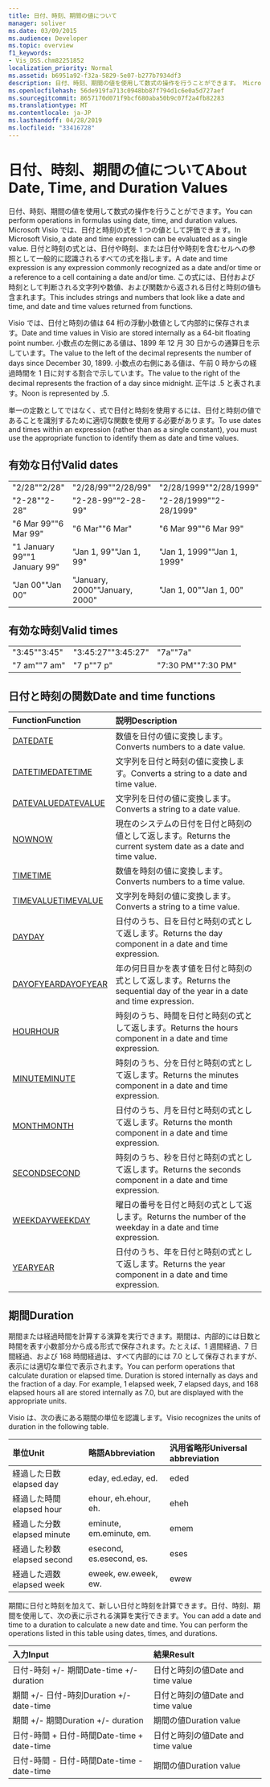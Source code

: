 ```yaml
---
title: 日付、時刻、期間の値について
manager: soliver
ms.date: 03/09/2015
ms.audience: Developer
ms.topic: overview
f1_keywords:
- Vis_DSS.chm82251852
localization_priority: Normal
ms.assetid: b6951a92-f32a-5829-5e07-b277b7934df3
description: 日付、時刻、期間の値を使用して数式の操作を行うことができます。 Microsoft Visio では、日付と時刻の式を 1 つの値として評価できます。 日付と時刻の式とは、日付や時刻、または日付や時刻を含むセルへの参照として一般的に認識されるすべての式を指します。 この式には、日付および時刻として判断される文字列や数値、および関数から返される日付と時刻の値も含まれます。
ms.openlocfilehash: 56de919fa713c0948bb87f794d1c6e0a5d727aef
ms.sourcegitcommit: 8657170d071f9bcf680aba50b9c07f2a4fb82283
ms.translationtype: MT
ms.contentlocale: ja-JP
ms.lasthandoff: 04/28/2019
ms.locfileid: "33416728"
---
```

# <a name="about-date-time-and-duration-values"></a><span data-ttu-id="5f377-106">日付、時刻、期間の値について</span><span class="sxs-lookup"><span data-stu-id="5f377-106">About Date, Time, and Duration Values</span></span>

<span data-ttu-id="5f377-107">日付、時刻、期間の値を使用して数式の操作を行うことができます。</span><span class="sxs-lookup"><span data-stu-id="5f377-107">You can perform operations in formulas using date, time, and duration values.</span></span> <span data-ttu-id="5f377-108">Microsoft Visio では、日付と時刻の式を 1 つの値として評価できます。</span><span class="sxs-lookup"><span data-stu-id="5f377-108">In Microsoft Visio, a date and time expression can be evaluated as a single value.</span></span> <span data-ttu-id="5f377-109">日付と時刻の式とは、日付や時刻、または日付や時刻を含むセルへの参照として一般的に認識されるすべての式を指します。</span><span class="sxs-lookup"><span data-stu-id="5f377-109">A date and time expression is any expression commonly recognized as a date and/or time or a reference to a cell containing a date and/or time.</span></span> <span data-ttu-id="5f377-110">この式には、日付および時刻として判断される文字列や数値、および関数から返される日付と時刻の値も含まれます。</span><span class="sxs-lookup"><span data-stu-id="5f377-110">This includes strings and numbers that look like a date and time, and date and time values returned from functions.</span></span>
  
<span data-ttu-id="5f377-111">Visio では、日付と時刻の値は 64 桁の浮動小数値として内部的に保存されます。</span><span class="sxs-lookup"><span data-stu-id="5f377-111">Date and time values in Visio are stored internally as a 64-bit floating point number.</span></span> <span data-ttu-id="5f377-112">小数点の左側にある値は、1899 年 12 月 30 日からの通算日を示しています。</span><span class="sxs-lookup"><span data-stu-id="5f377-112">The value to the left of the decimal represents the number of days since December 30, 1899.</span></span> <span data-ttu-id="5f377-113">小数点の右側にある値は、午前 0 時からの経過時間を 1 日に対する割合で示しています。</span><span class="sxs-lookup"><span data-stu-id="5f377-113">The value to the right of the decimal represents the fraction of a day since midnight.</span></span> <span data-ttu-id="5f377-114">正午は .5 と表されます。</span><span class="sxs-lookup"><span data-stu-id="5f377-114">Noon is represented by .5.</span></span>
  
<span data-ttu-id="5f377-115">単一の定数としてではなく、式で日付と時刻を使用するには、日付と時刻の値であることを識別するために適切な関数を使用する必要があります。</span><span class="sxs-lookup"><span data-stu-id="5f377-115">To use dates and times within an expression (rather than as a single constant), you must use the appropriate function to identify them as date and time values.</span></span>
  
## <a name="valid-dates"></a><span data-ttu-id="5f377-116">有効な日付</span><span class="sxs-lookup"><span data-stu-id="5f377-116">Valid dates</span></span>

||||
|:-----|:-----|:-----|
| <span data-ttu-id="5f377-117">"2/28"</span><span class="sxs-lookup"><span data-stu-id="5f377-117">"2/28"</span></span>  <br/> | <span data-ttu-id="5f377-118">"2/28/99"</span><span class="sxs-lookup"><span data-stu-id="5f377-118">"2/28/99"</span></span>  <br/> | <span data-ttu-id="5f377-119">"2/28/1999"</span><span class="sxs-lookup"><span data-stu-id="5f377-119">"2/28/1999"</span></span>  <br/> |
| <span data-ttu-id="5f377-120">"2-28"</span><span class="sxs-lookup"><span data-stu-id="5f377-120">"2-28"</span></span>  <br/> | <span data-ttu-id="5f377-121">"2-28-99"</span><span class="sxs-lookup"><span data-stu-id="5f377-121">"2-28-99"</span></span>  <br/> | <span data-ttu-id="5f377-122">"2-28/1999"</span><span class="sxs-lookup"><span data-stu-id="5f377-122">"2-28/1999"</span></span>  <br/> |
| <span data-ttu-id="5f377-123">"6 Mar 99"</span><span class="sxs-lookup"><span data-stu-id="5f377-123">"6 Mar 99"</span></span>  <br/> | <span data-ttu-id="5f377-124">"6 Mar"</span><span class="sxs-lookup"><span data-stu-id="5f377-124">"6 Mar"</span></span>  <br/> | <span data-ttu-id="5f377-125">"6 Mar 99"</span><span class="sxs-lookup"><span data-stu-id="5f377-125">"6 Mar 99"</span></span>  <br/> |
| <span data-ttu-id="5f377-126">"1 January 99"</span><span class="sxs-lookup"><span data-stu-id="5f377-126">"1 January 99"</span></span>  <br/> | <span data-ttu-id="5f377-127">"Jan 1, 99"</span><span class="sxs-lookup"><span data-stu-id="5f377-127">"Jan 1, 99"</span></span>  <br/> | <span data-ttu-id="5f377-128">"Jan 1, 1999"</span><span class="sxs-lookup"><span data-stu-id="5f377-128">"Jan 1, 1999"</span></span>  <br/> |
| <span data-ttu-id="5f377-129">"Jan 00"</span><span class="sxs-lookup"><span data-stu-id="5f377-129">"Jan 00"</span></span>  <br/> | <span data-ttu-id="5f377-130">"January, 2000"</span><span class="sxs-lookup"><span data-stu-id="5f377-130">"January, 2000"</span></span>  <br/> | <span data-ttu-id="5f377-131">"Jan 1, 00"</span><span class="sxs-lookup"><span data-stu-id="5f377-131">"Jan 1, 00"</span></span>  <br/> |
   
## <a name="valid-times"></a><span data-ttu-id="5f377-132">有効な時刻</span><span class="sxs-lookup"><span data-stu-id="5f377-132">Valid times</span></span>

||||
|:-----|:-----|:-----|
| <span data-ttu-id="5f377-133">"3:45"</span><span class="sxs-lookup"><span data-stu-id="5f377-133">"3:45"</span></span>  <br/> | <span data-ttu-id="5f377-134">"3:45:27"</span><span class="sxs-lookup"><span data-stu-id="5f377-134">"3:45:27"</span></span>  <br/> | <span data-ttu-id="5f377-135">"7a"</span><span class="sxs-lookup"><span data-stu-id="5f377-135">"7a"</span></span>  <br/> |
| <span data-ttu-id="5f377-136">"7 am"</span><span class="sxs-lookup"><span data-stu-id="5f377-136">"7 am"</span></span>  <br/> | <span data-ttu-id="5f377-137">"7 p"</span><span class="sxs-lookup"><span data-stu-id="5f377-137">"7 p"</span></span>  <br/> | <span data-ttu-id="5f377-138">"7:30 PM"</span><span class="sxs-lookup"><span data-stu-id="5f377-138">"7:30 PM"</span></span>  <br/> |
   
## <a name="date-and-time-functions"></a><span data-ttu-id="5f377-139">日付と時刻の関数</span><span class="sxs-lookup"><span data-stu-id="5f377-139">Date and time functions</span></span>

|<span data-ttu-id="5f377-140">**Function**</span><span class="sxs-lookup"><span data-stu-id="5f377-140">**Function**</span></span>|<span data-ttu-id="5f377-141">**説明**</span><span class="sxs-lookup"><span data-stu-id="5f377-141">**Description**</span></span>|
|:-----|:-----|
|[<span data-ttu-id="5f377-142">DATE</span><span class="sxs-lookup"><span data-stu-id="5f377-142">DATE</span></span>](date-function-visioshapesheet.md) <br/> | <span data-ttu-id="5f377-143">数値を日付の値に変換します。</span><span class="sxs-lookup"><span data-stu-id="5f377-143">Converts numbers to a date value.</span></span>  <br/> |
|[<span data-ttu-id="5f377-144">DATETIME</span><span class="sxs-lookup"><span data-stu-id="5f377-144">DATETIME</span></span>](datetime-function.md) <br/> | <span data-ttu-id="5f377-145">文字列を日付と時刻の値に変換します。</span><span class="sxs-lookup"><span data-stu-id="5f377-145">Converts a string to a date and time value.</span></span>  <br/> |
|[<span data-ttu-id="5f377-146">DATEVALUE</span><span class="sxs-lookup"><span data-stu-id="5f377-146">DATEVALUE</span></span>](datevalue-function-visioshapesheet.md) <br/> | <span data-ttu-id="5f377-147">文字列を日付の値に変換します。</span><span class="sxs-lookup"><span data-stu-id="5f377-147">Converts a string to a date value.</span></span>  <br/> |
|[<span data-ttu-id="5f377-148">NOW</span><span class="sxs-lookup"><span data-stu-id="5f377-148">NOW</span></span>](now-function-visioshapesheet.md) <br/> | <span data-ttu-id="5f377-149">現在のシステムの日付を日付と時刻の値として返します。</span><span class="sxs-lookup"><span data-stu-id="5f377-149">Returns the current system date as a date and time value.</span></span>  <br/> |
|[<span data-ttu-id="5f377-150">TIME</span><span class="sxs-lookup"><span data-stu-id="5f377-150">TIME</span></span>](time-function-visioshapesheet.md) <br/> | <span data-ttu-id="5f377-151">数値を時刻の値に変換します。</span><span class="sxs-lookup"><span data-stu-id="5f377-151">Converts numbers to a time value.</span></span>  <br/> |
|[<span data-ttu-id="5f377-152">TIMEVALUE</span><span class="sxs-lookup"><span data-stu-id="5f377-152">TIMEVALUE</span></span>](timevalue-function-visioshapesheet.md) <br/> | <span data-ttu-id="5f377-153">文字列を時刻の値に変換します。</span><span class="sxs-lookup"><span data-stu-id="5f377-153">Converts a string to a time value.</span></span>  <br/> |
|[<span data-ttu-id="5f377-154">DAY</span><span class="sxs-lookup"><span data-stu-id="5f377-154">DAY</span></span>](day-function-visioshapesheet.md) <br/> | <span data-ttu-id="5f377-155">日付のうち、日を日付と時刻の式として返します。</span><span class="sxs-lookup"><span data-stu-id="5f377-155">Returns the day component in a date and time expression.</span></span>  <br/> |
|[<span data-ttu-id="5f377-156">DAYOFYEAR</span><span class="sxs-lookup"><span data-stu-id="5f377-156">DAYOFYEAR</span></span>](dayofyear-function.md) <br/> | <span data-ttu-id="5f377-157">年の何日目かを表す値を日付と時刻の式として返します。</span><span class="sxs-lookup"><span data-stu-id="5f377-157">Returns the sequential day of the year in a date and time expression.</span></span>  <br/> |
|[<span data-ttu-id="5f377-158">HOUR</span><span class="sxs-lookup"><span data-stu-id="5f377-158">HOUR</span></span>](hour-function-visioshapesheet.md) <br/> | <span data-ttu-id="5f377-159">時刻のうち、時間を日付と時刻の式として返します。</span><span class="sxs-lookup"><span data-stu-id="5f377-159">Returns the hours component in a date and time expression.</span></span>  <br/> |
|[<span data-ttu-id="5f377-160">MINUTE</span><span class="sxs-lookup"><span data-stu-id="5f377-160">MINUTE</span></span>](minute-function-visioshapesheet.md) <br/> | <span data-ttu-id="5f377-161">時刻のうち、分を日付と時刻の式として返します。</span><span class="sxs-lookup"><span data-stu-id="5f377-161">Returns the minutes component in a date and time expression.</span></span>  <br/> |
|[<span data-ttu-id="5f377-162">MONTH</span><span class="sxs-lookup"><span data-stu-id="5f377-162">MONTH</span></span>](month-function-visioshapesheet.md) <br/> | <span data-ttu-id="5f377-163">日付のうち、月を日付と時刻の式として返します。</span><span class="sxs-lookup"><span data-stu-id="5f377-163">Returns the month component in a date and time expression.</span></span>  <br/> |
|[<span data-ttu-id="5f377-164">SECOND</span><span class="sxs-lookup"><span data-stu-id="5f377-164">SECOND</span></span>](second-function-visioshapesheet.md) <br/> | <span data-ttu-id="5f377-165">時刻のうち、秒を日付と時刻の式として返します。</span><span class="sxs-lookup"><span data-stu-id="5f377-165">Returns the seconds component in a date and time expression.</span></span>  <br/> |
|[<span data-ttu-id="5f377-166">WEEKDAY</span><span class="sxs-lookup"><span data-stu-id="5f377-166">WEEKDAY</span></span>](weekday-function-visioshapesheet.md) <br/> | <span data-ttu-id="5f377-167">曜日の番号を日付と時刻の式として返します。</span><span class="sxs-lookup"><span data-stu-id="5f377-167">Returns the number of the weekday in a date and time expression.</span></span>  <br/> |
|[<span data-ttu-id="5f377-168">YEAR</span><span class="sxs-lookup"><span data-stu-id="5f377-168">YEAR</span></span>](year-function-visioshapesheet.md) <br/> | <span data-ttu-id="5f377-169">日付のうち、年を日付と時刻の式として返します。</span><span class="sxs-lookup"><span data-stu-id="5f377-169">Returns the year component in a date and time expression.</span></span>  <br/> |
   
## <a name="duration"></a><span data-ttu-id="5f377-170">期間</span><span class="sxs-lookup"><span data-stu-id="5f377-170">Duration</span></span>

<span data-ttu-id="5f377-p104">期間または経過時間を計算する演算を実行できます。期間は、内部的には日数と時間を表す小数部分から成る形式で保存されます。たとえば、1 週間経過、7 日間経過、および 168 時間経過は、すべて内部的には 7.0 として保存されますが、表示には適切な単位で表示されます。</span><span class="sxs-lookup"><span data-stu-id="5f377-p104">You can perform operations that calculate duration or elapsed time. Duration is stored internally as days and the fraction of a day. For example, 1 elapsed week, 7 elapsed days, and 168 elapsed hours all are stored internally as 7.0, but are displayed with the appropriate units.</span></span>
  
<span data-ttu-id="5f377-174">Visio は、次の表にある期間の単位を認識します。</span><span class="sxs-lookup"><span data-stu-id="5f377-174">Visio recognizes the units of duration in the following table.</span></span>
  
|<span data-ttu-id="5f377-175">**単位**</span><span class="sxs-lookup"><span data-stu-id="5f377-175">**Unit**</span></span>|<span data-ttu-id="5f377-176">**略語**</span><span class="sxs-lookup"><span data-stu-id="5f377-176">**Abbreviation**</span></span>|<span data-ttu-id="5f377-177">**汎用省略形**</span><span class="sxs-lookup"><span data-stu-id="5f377-177">**Universal abbreviation**</span></span>|
|:-----|:-----|:-----|
| <span data-ttu-id="5f377-178">経過した日数</span><span class="sxs-lookup"><span data-stu-id="5f377-178">elapsed day</span></span>  <br/> | <span data-ttu-id="5f377-179">eday, ed.</span><span class="sxs-lookup"><span data-stu-id="5f377-179">eday, ed.</span></span>  <br/> | <span data-ttu-id="5f377-180">ed</span><span class="sxs-lookup"><span data-stu-id="5f377-180">ed</span></span>  <br/> |
| <span data-ttu-id="5f377-181">経過した時間</span><span class="sxs-lookup"><span data-stu-id="5f377-181">elapsed hour</span></span>  <br/> | <span data-ttu-id="5f377-182">ehour, eh.</span><span class="sxs-lookup"><span data-stu-id="5f377-182">ehour, eh.</span></span>  <br/> | <span data-ttu-id="5f377-183">eh</span><span class="sxs-lookup"><span data-stu-id="5f377-183">eh</span></span>  <br/> |
| <span data-ttu-id="5f377-184">経過した分数</span><span class="sxs-lookup"><span data-stu-id="5f377-184">elapsed minute</span></span>  <br/> | <span data-ttu-id="5f377-185">eminute, em.</span><span class="sxs-lookup"><span data-stu-id="5f377-185">eminute, em.</span></span>  <br/> | <span data-ttu-id="5f377-186">em</span><span class="sxs-lookup"><span data-stu-id="5f377-186">em</span></span>  <br/> |
| <span data-ttu-id="5f377-187">経過した秒数</span><span class="sxs-lookup"><span data-stu-id="5f377-187">elapsed second</span></span>  <br/> | <span data-ttu-id="5f377-188">esecond, es.</span><span class="sxs-lookup"><span data-stu-id="5f377-188">esecond, es.</span></span>  <br/> | <span data-ttu-id="5f377-189">es</span><span class="sxs-lookup"><span data-stu-id="5f377-189">es</span></span>  <br/> |
| <span data-ttu-id="5f377-190">経過した週数</span><span class="sxs-lookup"><span data-stu-id="5f377-190">elapsed week</span></span>  <br/> | <span data-ttu-id="5f377-191">eweek, ew.</span><span class="sxs-lookup"><span data-stu-id="5f377-191">eweek, ew.</span></span>  <br/> | <span data-ttu-id="5f377-192">ew</span><span class="sxs-lookup"><span data-stu-id="5f377-192">ew</span></span>  <br/> |
   
<span data-ttu-id="5f377-p105">期間に日付と時刻を加えて、新しい日付と時刻を計算できます。日付、時刻、期間を使用して、次の表に示される演算を実行できます。</span><span class="sxs-lookup"><span data-stu-id="5f377-p105">You can add a date and time to a duration to calculate a new date and time. You can perform the operations listed in this table using dates, times, and durations.</span></span>
  
|<span data-ttu-id="5f377-195">**入力**</span><span class="sxs-lookup"><span data-stu-id="5f377-195">**Input**</span></span>|<span data-ttu-id="5f377-196">**結果**</span><span class="sxs-lookup"><span data-stu-id="5f377-196">**Result**</span></span>|
|:-----|:-----|
| <span data-ttu-id="5f377-197">日付-時刻 +/- 期間</span><span class="sxs-lookup"><span data-stu-id="5f377-197">Date-time +/- duration</span></span>  <br/> | <span data-ttu-id="5f377-198">日付と時刻の値</span><span class="sxs-lookup"><span data-stu-id="5f377-198">Date and time value</span></span>  <br/> |
| <span data-ttu-id="5f377-199">期間 +/- 日付-時刻</span><span class="sxs-lookup"><span data-stu-id="5f377-199">Duration +/- date-time</span></span>  <br/> | <span data-ttu-id="5f377-200">日付と時刻の値</span><span class="sxs-lookup"><span data-stu-id="5f377-200">Date and time value</span></span>  <br/> |
| <span data-ttu-id="5f377-201">期間 +/- 期間</span><span class="sxs-lookup"><span data-stu-id="5f377-201">Duration +/- duration</span></span>  <br/> | <span data-ttu-id="5f377-202">期間の値</span><span class="sxs-lookup"><span data-stu-id="5f377-202">Duration value</span></span>  <br/> |
| <span data-ttu-id="5f377-203">日付-時間 + 日付-時間</span><span class="sxs-lookup"><span data-stu-id="5f377-203">Date-time + date-time</span></span>  <br/> | <span data-ttu-id="5f377-204">日付と時刻の値</span><span class="sxs-lookup"><span data-stu-id="5f377-204">Date and time value</span></span>  <br/> |
| <span data-ttu-id="5f377-205">日付-時間 - 日付-時間</span><span class="sxs-lookup"><span data-stu-id="5f377-205">Date-time - date-time</span></span>  <br/> | <span data-ttu-id="5f377-206">期間の値</span><span class="sxs-lookup"><span data-stu-id="5f377-206">Duration value</span></span>  <br/> |
   

